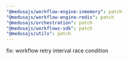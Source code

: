 ```yaml
---
"@medusajs/workflow-engine-inmemory": patch
"@medusajs/workflow-engine-redis": patch
"@medusajs/orchestration": patch
"@medusajs/workflows-sdk": patch
"@medusajs/utils": patch
---
```


fix: workflow retry interval race condition
